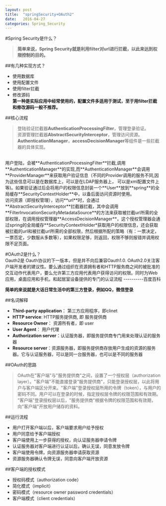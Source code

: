 ```yaml
---
layout: post
title:  "springSecurity+OAuth2"
date:   2016-04-27
categories: Spring_Security
---
```

#Spring Security是什么？
>**简单来说，Spring Security就是利用filter对url进行拦截，以此来达到权限控制的目的。**  

##有几种实现方式？  
* 使用数据库
* 使用配置文件
* 使用filter拦截
* 修改源码  
**第一种是实际应用中经常使用的，配置文件多适用于测试，至于用filter拦截和修改源码一般不推荐。**

##核心流程  

>登陆验证拦截器**AuthenticationProcessingFilter**，管理登录验证。  
>资源管理拦截器**AbstractSecurityInterceptor**，管理访问资源。  
>**AuthenticationManager**，**accessDecisionManager**等组件是一些拦截器的具体实现。  
<br>
用户登陆，会被**AuthenticationProcessingFilter**拦截,调用**AuthenticationManager**的实现,而**AuthenticationManager**会调用**ProviderManager**来获取用户验证信息（不同的Provider调用的服务不同,因为这些信息可以是在数据库上，可以是在LDAP服务器上，
可以是xml配置文件上等)。如果验证通过后会将用户的权限信息封装一个**User**放到**spring**的全局缓存**SecurityContextHolder**中，以备后面访问资源时使用。
<br>
访问资源（即授权管理），访问**url**时，会通过**AbstractSecurityInterceptor**拦截器拦截，其中会调用**FilterInvocationSecurityMetadataSource**的方法来获取被拦截url所需的全部权限，在调用授权管理器**AccessDecisionManager**，这个授权管理器会通过spring的全局缓存**SecurityContextHolder*获取用户的权限信息，还会获取被拦截的url和被拦截url所需的全部权限，然后根据所配的策略（有：一票决定，一票否定，少数服从多数等），如果权限足够，则返回，权限不够则报错并调用权限不足页面。





#OAuth2是什么？  
    Oauth2是 Oauth协议的下一版本，但是并不向后兼容Oauth1.0.  OAuth2.0关注客户端开发者的建议性。要么通过组织在资源拥有者和HTTP服务商之间的被批准的交互动作代表用户，要么允许第三方应用代表用户获得访问的权限。同时为Web应用，桌面应用和手机，和起居室设备提供的专门的认证流程 ----------百度百科  


**简单的来说就是大话日常生活中的第三方登录，例如QQ，微信登录**  

##名词解释  
+ **Third-party application**： 第三方应用程序，即clinet
+ **HTTP service**:  HTTP服务提供商, 即 服务提供商
+ **Resource Owner**： 资源所有者，即 user
+ **User Agent**： 用户代理
+ **Authorization server**：认证服务器，即服务提供商专门用来处理认证的服务器
+ **Resource server**：资源服务器，即服务提供商存放用户生成的资源的服务器。它与认证服务器，可以是同一台服务器，也可以是不同的服务器  

##OAuth的思路
>OAuth在"客户端"与"服务提供商"之间，设置了一个授权层（authorization layer）。"客户端"不能直接登录"服务提供商"，只能登录授权层，以此将用户与客户端区分开来。"客户端"登录授权层所用的令牌（token），与用户的密码不同。用户可以在登录的时候，指定授权层令牌的权限范围和有效期。
"客户端"登录授权层以后，"服务提供商"根据令牌的权限范围和有效期，向"客户端"开放用户储存的资料。  

##运行流程  
* 用户打开客户端以后，客户端要求用户给予授权
* 用户同意给予客户端授权
* 客户端使用上一步获得的授权，向认证服务器申请令牌
* 认证服务器对客户端进行认证以后，确认无误，同意发放令牌
* 客户端使用令牌，向资源服务器申请获取资源
* 资源服务器确认令牌无误，同意向客户端开放资源  

##客户端的授权模式
* 授权码模式（authorization code）
* 简化模式（implicit）
* 密码模式（resource owner password credentials）
* 客户端模式（client credentials）
